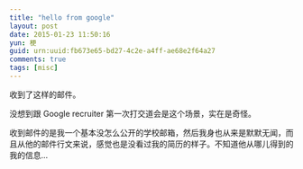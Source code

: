 ```yaml
---
title: "hello from google"
layout: post
date: 2015-01-23 11:50:16
yun: 梗
guid: urn:uuid:fb673e65-bd27-4c2e-a4ff-ae68e2f64a27
comments: true
tags: [misc]
---
```


收到了这样的邮件。

没想到跟 Google recruiter 第一次打交道会是这个场景，实在是奇怪。

收到邮件的是我一个基本没怎么公开的学校邮箱，然后我身也从来是默默无闻，而且从他的邮件行文来说，感觉也是没看过我的简历的样子。不知道他从哪儿得到的我的信息…
